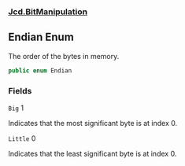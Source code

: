 ### [Jcd.BitManipulation](Jcd.BitManipulation.md 'Jcd.BitManipulation')

## Endian Enum

The order of the bytes in memory.

```csharp
public enum Endian
```

### Fields

<a name='Jcd.BitManipulation.Endian.Big'></a>

`Big` 1

Indicates that the most significant byte is at index 0.

<a name='Jcd.BitManipulation.Endian.Little'></a>

`Little` 0

Indicates that the least significant byte is at index 0.